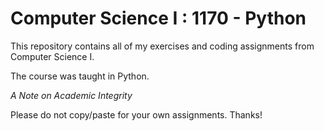 # Computer Science I : 1170 - Python

This repository contains all of my exercises and coding assignments from Computer Science I. 

The course was taught in Python.


*A Note on Academic Integrity*

Please do not copy/paste for your own assignments. Thanks!
